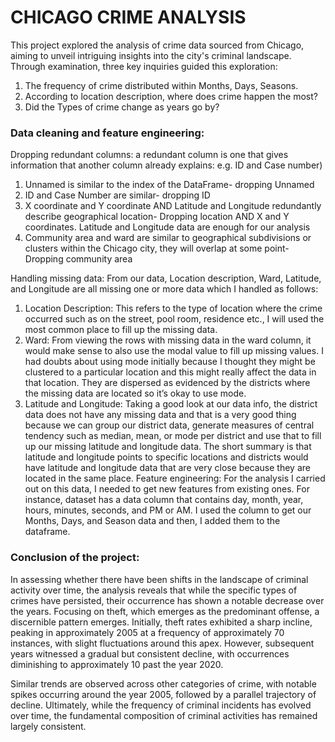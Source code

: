 # CHICAGO CRIME ANALYSIS

This project explored the analysis of crime data sourced from Chicago, aiming to unveil intriguing insights into the city's criminal landscape. Through examination, three key inquiries guided this exploration:
1.	The frequency of crime distributed within Months, Days, Seasons.
2.	According to location description, where does crime happen the most?
3.	Did the Types of crime change as years go by?

### Data cleaning and feature engineering:
Dropping redundant columns: a redundant column is one that gives information that another column already explains: e.g. ID and Case number)
1. Unnamed is similar to the index of the DataFrame- dropping Unnamed
2. ID and Case Number are similar- dropping ID
3. X coordinate and Y coordinate AND Latitude and Longitude redundantly describe geographical location- Dropping location AND X and Y coordinates. Latitude and Longitude data are enough for our analysis
4. Community area and ward are similar to geographical subdivisions or clusters within the Chicago city, they will overlap at some point- Dropping community area

Handling missing data: From our data, Location description, Ward, Latitude, and Longitude are all missing one or more data which I handled as follows:
1.	Location Description: This refers to the type of location where the crime occurred such as on the street, pool room, residence etc., I will used the most common place to fill up the missing data.
2.	Ward: From viewing the rows with missing data in the ward column, it would make sense to also use the modal value to fill up missing values. I had doubts about using mode initially because I thought they might be clustered to a particular location and this might really affect the data in that location. They are dispersed as evidenced by the districts where the missing data are located so it’s okay to use mode.
3.	Latitude and Longitude: Taking a good look at our data info, the district data does not have any missing data and that is a very good thing because we can group our district data, generate measures of central tendency such as median, mean, or mode per district and use that to fill up our missing latitude and longitude data. The short summary is that latitude and longitude points to specific locations and districts would have latitude and longitude data that are very close because they are located in the same place.
Feature engineering: For the analysis I carried out on this data, I needed to get new features from existing ones. For instance, dataset has a data column that contains day, month, year, hours, minutes, seconds, and PM or AM. I used the column to get our Months, Days, and Season data and then, I added them to the dataframe.

### Conclusion of the project:
In assessing whether there have been shifts in the landscape of criminal activity over time, the analysis reveals that while the specific types of crimes have persisted, their occurrence has shown a notable decrease over the years. Focusing on theft, which emerges as the predominant offense, a discernible pattern emerges. Initially, theft rates exhibited a sharp incline, peaking in approximately 2005 at a frequency of approximately 70 instances, with slight fluctuations around this apex. However, subsequent years witnessed a gradual but consistent decline, with occurrences diminishing to approximately 10 past the year 2020.

Similar trends are observed across other categories of crime, with notable spikes occurring around the year 2005, followed by a parallel trajectory of decline. Ultimately, while the frequency of criminal incidents has evolved over time, the fundamental composition of criminal activities has remained largely consistent.
